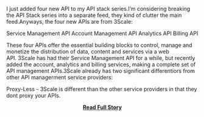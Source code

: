 <p>I just added four new API to my API stack series.I&rsquo;m considering breaking the API Stack series into a separate feed, they kind of clutter the main feed.Anyways, the four new APIs are from 3Scale:

Service Management API
Account Management API
Analytics API
Billing API

These four APIs offer the essential building blocks to control, manage and monetize the distribution of data, content and services via a web API.&nbsp;3Scale has had their Service Management API for a while, but recently added the account, analytics and billing services, making a complete set of API management APIs.3Scale already has two significant differentiors from other API managerment service providers:

Proxy-Less - 3Scale is different than the other service providers in that they dont proxy your APIs.</p>
<center><p><a href="http://www.apievangelist.com/2011/10/08/distributed-and-seamless-api-management-using-3scale-apis/" style='padding:25px; font-sze:18px; font-weight: bold;'>Read Full Story</a></p></center>
